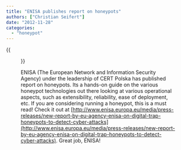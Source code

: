 ```yaml
---
title: "ENISA publishes report on honeypots"
authors: ["Christian Seifert"]
date: "2012-11-28"
categories: 
  - "honeypot"
---
```

{{<figure src="images/banner.png" alt="Banner" width="50%">}}

ENISA (The European Network and Information Security Agency) under the leadership of CERT Polska has published report on honeypots. Its a hands-on guide on the various honeypot technologies out there looking at various operational aspects, such as extensibility, reliability, ease of deployment, etc. If you are considering running a honeypot, this is a must read! Check it out at [http://www.enisa.europa.eu/media/press-releases/new-report-by-eu-agency-enisa-on-digital-trap-honeypots-to-detect-cyber-attacks](http://www.enisa.europa.eu/media/press-releases/new-report-by-eu-agency-enisa-on-digital-trap-honeypots-to-detect-cyber-attacks). Great job, ENISA!
